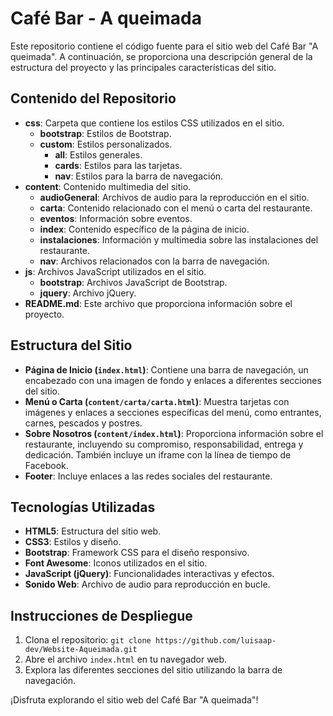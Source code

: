 # Café Bar - A queimada

Este repositorio contiene el código fuente para el sitio web del Café Bar "A queimada". A continuación, se proporciona una descripción general de la estructura del proyecto y las principales características del sitio.

## Contenido del Repositorio

- **css**: Carpeta que contiene los estilos CSS utilizados en el sitio.
  - **bootstrap**: Estilos de Bootstrap.
  - **custom**: Estilos personalizados.
    - **all**: Estilos generales.
    - **cards**: Estilos para las tarjetas.
    - **nav**: Estilos para la barra de navegación.
- **content**: Contenido multimedia del sitio.
  - **audioGeneral**: Archivos de audio para la reproducción en el sitio.
  - **carta**: Contenido relacionado con el menú o carta del restaurante.
  - **eventos**: Información sobre eventos.
  - **index**: Contenido específico de la página de inicio.
  - **instalaciones**: Información y multimedia sobre las instalaciones del restaurante.
  - **nav**: Archivos relacionados con la barra de navegación.
- **js**: Archivos JavaScript utilizados en el sitio.
  - **bootstrap**: Archivos JavaScript de Bootstrap.
  - **jquery**: Archivo jQuery.
- **README.md**: Este archivo que proporciona información sobre el proyecto.

## Estructura del Sitio

- **Página de Inicio (`index.html`)**: Contiene una barra de navegación, un encabezado con una imagen de fondo y enlaces a diferentes secciones del sitio.
- **Menú o Carta (`content/carta/carta.html`)**: Muestra tarjetas con imágenes y enlaces a secciones específicas del menú, como entrantes, carnes, pescados y postres.
- **Sobre Nosotros (`content/index.html`)**: Proporciona información sobre el restaurante, incluyendo su compromiso, responsabilidad, entrega y dedicación. También incluye un iframe con la línea de tiempo de Facebook.
- **Footer**: Incluye enlaces a las redes sociales del restaurante.

## Tecnologías Utilizadas

- **HTML5**: Estructura del sitio web.
- **CSS3**: Estilos y diseño.
- **Bootstrap**: Framework CSS para el diseño responsivo.
- **Font Awesome**: Iconos utilizados en el sitio.
- **JavaScript (jQuery)**: Funcionalidades interactivas y efectos.
- **Sonido Web**: Archivo de audio para reproducción en bucle.

## Instrucciones de Despliegue

1. Clona el repositorio: `git clone https://github.com/luisaap-dev/Website-Aqueimada.git`
2. Abre el archivo `index.html` en tu navegador web.
3. Explora las diferentes secciones del sitio utilizando la barra de navegación.

¡Disfruta explorando el sitio web del Café Bar "A queimada"!
